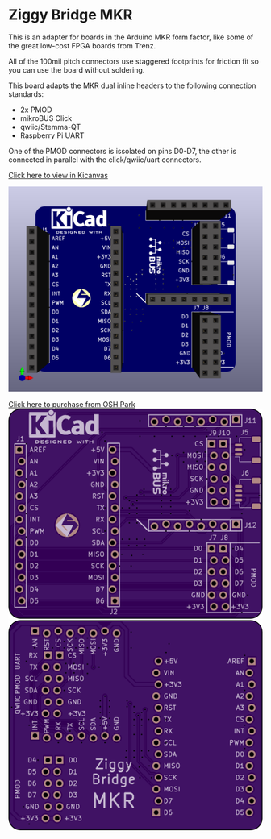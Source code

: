 # Ziggy Bridge MKR

This is an adapter for boards in the Arduino MKR form factor, like some of the great low-cost FPGA boards from Trenz.

All of the 100mil pitch connectors use staggered footprints for friction fit so you can use the board without soldering.

This board adapts the MKR dual inline headers to the following connection standards:

 * 2x PMOD
 * mikroBUS Click
 * qwiic/Stemma-QT
 * Raspberry Pi UART

One of the PMOD connectors is issolated on pins D0-D7, the other is connected in parallel with the click/qwiic/uart connectors.

[Click here to view in Kicanvas](https://kicanvas.org/?github=https%3A%2F%2Fgithub.com%2Fsteieio%2Fziggybridge-mkr)

![3D render of board](img/ziggybridge-mkr.png)

[Click here to purchase from OSH Park](https://oshpark.com/shared_projects/fBhDnFxY)
![OshPARK front](img/oshpark-front.png)
![OshPARK back](img/oshpark-back.png)
